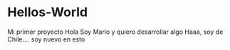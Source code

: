 # Hellos-World
Mi primer proyecto
Hola Soy Mario y quiero desarrollar algo
Haaa, soy de Chile....
soy nuevo en esto
